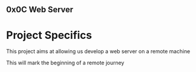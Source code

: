 ## 0x0C Web Server

# Project Specifics

This project aims at allowing us develop a web server on a remote machine

This will mark the beginning of a remote journey
